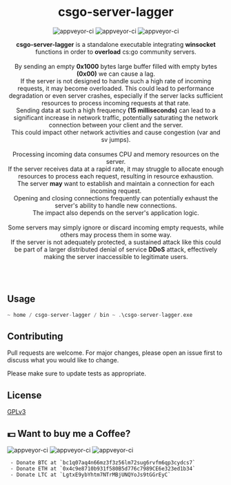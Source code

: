 <p align="center">
<h1 align="center">csgo-server-lagger</h1>
<p align="center">
  <img src="https://img.shields.io/badge/Windows-0078D6?style=for-the-badge&logo=windows&logoColor=white" alt="appveyor-ci" />
  <img src="https://img.shields.io/badge/C%2B%2B-00599C?style=for-the-badge&logo=c%2B%2B&logoColor=white" alt="appveyor-ci" />
  <img src="https://img.shields.io/badge/Counter_Strike-000000?style=for-the-badge&logo=counter-strike&logoColor=white" alt="appveyor-ci" />
</p>
<p align="center">
  <strong>csgo-server-lagger</strong> is a standalone executable integrating <strong>winsocket</strong> functions in order to <strong>overload</strong> cs:go community servers. <br><br>By sending an empty <strong>0x1000</strong> bytes large buffer filled with empty bytes <strong>(0x00)</strong> we can cause a lag. <br>If the server is not designed to handle such a high rate of incoming requests, it may become overloaded. This could lead to performance degradation or even server crashes, especially if the server lacks sufficient resources to process incoming requests at that rate.</br>Sending data at such a high frequency <strong>(15 milliseconds)</strong> can lead to a significant increase in network traffic, potentially saturating the network connection between your client and the server. <br>This could impact other network activities and cause congestion (var and sv jumps).</br> <br>Processing incoming data consumes CPU and memory resources on the server.</br> If the server receives data at a rapid rate, it may struggle to allocate enough resources to process each request, resulting in resource exhaustion. <br>The server <strong>may</strong> want to establish and maintain a connection for each incoming request.</br> Opening and closing connections frequently can potentially exhaust the server's ability to handle new connections. <br>The impact also depends on the server's application logic.</br> <br>Some servers may simply ignore or discard incoming empty requests, while others may process them in some way.</br> If the server is not adequately protected, a sustained attack like this could be part of a larger distributed denial of service <strong>DDoS</strong> attack, effectively making the server inaccessible to legitimate users.

</p>
</p>
</p>

</br></br>


## Usage

```cpp
~ home / csgo-server-lagger / bin ~ .\csgo-server-lagger.exe
```

## Contributing
Pull requests are welcome. For major changes, please open an issue first to discuss what you would like to change.

Please make sure to update tests as appropriate.

## License
[GPLv3](https://choosealicense.com/licenses/gpl-3.0/)

## 💵 Want to buy me a Coffee?
<p align="left">
  <img src="https://img.shields.io/badge/Bitcoin-000000?style=for-the-badge&logo=bitcoin&logoColor=white" alt="appveyor-ci" />
  <img src="https://img.shields.io/badge/Ethereum-3C3C3D?style=for-the-badge&logo=Ethereum&logoColor=white" alt="appveyor-ci" />
  <img src="https://img.shields.io/badge/Litecoin-A6A9AA?style=for-the-badge&logo=Litecoin&logoColor=white" alt="appveyor-ci" />
</p>

     - Donate BTC at `bc1q07aq4n66mz3f3z56lm72sug6rvfm6qp3cydcs7`
     - Donate ETH at `0x4c9e8710b931f580B5d776c7989CE6e323ed1b34`
     - Donate LTC at `LgtxE9ybYhtm7NTrMBjUNQYoJs9tGGrEyC`
